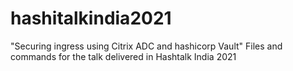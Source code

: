 # hashitalkindia2021
"Securing ingress using Citrix ADC and hashicorp Vault" Files and commands for the talk delivered in Hashtalk India 2021
